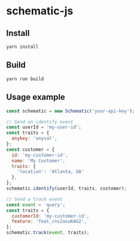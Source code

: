 # schematic-js

## Install

```
yarn install
```

## Build

```
yarn run build
```

## Usage example


```javascript
const schematic = new Schematic('your-api-key');

// Send an identify event
const userId = 'my-user-id';
const traits = {
  anykey: 'anyval',
};
const customer = {
  id: 'my-customer-id',
  name: 'My Customer',
  traits: {
    'location': 'Atlanta, GA'
  },
};
schematic.identify(userId, traits, customer);

// Send a track event
const event = 'query';
const traits = {
  customerId: 'my-customer-id',
  feature: 'feat_cns2asuKAG2',
};
schematic.track(event, traits);
```
